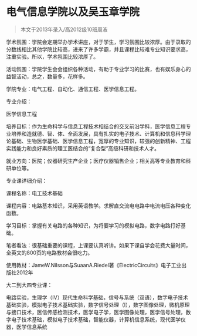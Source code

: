 
# 电气信息学院以及吴玉章学院  

> 本文于2013年录入/高2012级10班周液  



学术氛围：学院会定期举办学术讲座，对于学生，学习氛围比较浓厚。由于录取的分数线相比其他学院比较高，进来了许多学霸，并且课程比较难专业知识要求高，注重实验。所以，学术氛围比较浓厚了。

活动氛围：学院学生会会组织各种活动，有助于专业学习的比赛，也有娱乐身心的益智活动，总之，数量多，花样多。

学院专业：电气工程、自动化、通信工程、医学信息工程。

专业介绍：

医学信息工程

培养目标：作为生命科学与信息工程技术相结合的交叉前沿学科，医学信息工程专业培养和造就德、智、体、全面发展，具有扎实的电子技术、计算机和信息科学理论基础、生物医学基础、医学信息工程，宽厚的专业知识，较强的创新精神、工程实践能力和良好素质的理工医结合的“复合型”高级科研和技术人才。

就业方向：医院；仪器研究生产企业；医疗仪器销售企业；相关高等专业教育和科研单位等。

专业课详细介绍：

课程名称：电工技术基础

课程内容：电路基本知识，采用英语教学。求解直交流电电路中电流电压各种变化函数。

学习目标：掌握有关电路的各种知识，为将要学习的模拟电路，数字电路打好基础。

笔者看法：很基础重要的课程，上课要认真听讲。如果下课自学会花费大量时间，全英文的800页的电路教材会很吃力。

使用教材：JameW.Nilsson与SuaanA.Riedel著《ElectricCircuits》电子工业出版社2012年

大二到大四专业课：

电路实验，生理学（Ⅳ）现代生命科学基础，信号与系统（双语），数字电子技术基础实验，模拟电子技术基础实验，数字信号处理（Ⅰ），数字图像处理，微机原理与接口技术，医信传感检测技术，医学电子学，医学图像处理，医学信号处理，数字电子技术基础，模拟电子技术基础，智能仪器，计算机信息系统，现代医学仪器，医学信息系统


